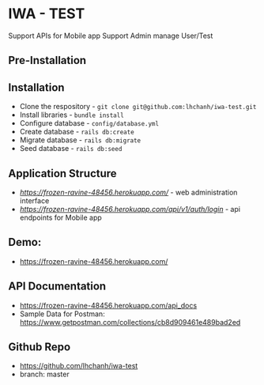 # IWA - TEST

Support APIs for Mobile app
Support Admin manage User/Test

## Pre-Installation

## Installation

- Clone the respository - `git clone git@github.com:lhchanh/iwa-test.git`
- Install libraries - `bundle install`
- Configure database - `config/database.yml`
- Create database - `rails db:create`
- Migrate database - `rails db:migrate`
- Seed database - `rails db:seed`

## Application Structure

- _https://frozen-ravine-48456.herokuapp.com/_ - web administration interface
- _https://frozen-ravine-48456.herokuapp.com/api/v1/auth/login_ - api endpoints for Mobile app

## Demo:

- https://frozen-ravine-48456.herokuapp.com/

## API Documentation

- https://frozen-ravine-48456.herokuapp.com/api_docs
- Sample Data for Postman: https://www.getpostman.com/collections/cb8d909461e489bad2ed

## Github Repo

- https://github.com/lhchanh/iwa-test
- branch: master
